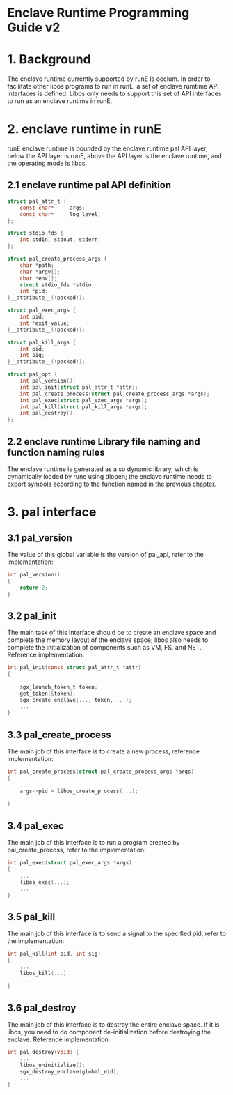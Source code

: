 # Enclave Runtime Programming Guide v2

# 1. Background
The enclave runtime currently supported by runE is occlum. In order to facilitate other libos programs to run in runE, a set of enclave rumtime API interfaces is defined. Libos only needs to support this set of API interfaces to run as an enclave runtime in runE.

# 2. enclave runtime in runE
runE enclave runtime is bounded by the enclave runtime pal API layer, below the API layer is runE, above the API layer is the enclave runtime, and the operating mode is libos.

## 2.1 enclave runtime pal API definition
```c
struct pal_attr_t {
    const char*     args;
    const char*     log_level;
};

struct stdio_fds {
    int stdin, stdout, stderr;
};

struct pal_create_process_args {
    char *path;
    char *argv[];
    char *env[];
    struct stdio_fds *stdio;
    int *pid;
}__attribute__((packed));

struct pal_exec_args {
    int pid;
    int *exit_value;
}__attribute__((packed));

struct pal_kill_args {
    int pid;
    int sig;
}__attribute__((packed));

struct pal_opt {
    int pal_version();
    int pal_init(struct pal_attr_t *attr);
    int pal_create_process(struct pal_create_process_args *args);
    int pal_exec(struct pal_exec_args *args);
    int pal_kill(struct pal_kill_args *args);
    int pal_destroy();
};
```

## 2.2 enclave runtime Library file naming and function naming rules
The enclave runtime is generated as a so dynamic library, which is dynamically loaded by rune using dlopen; the enclave runtime needs to export symbols according to the function named in the previous chapter.<br />

# 3. pal interface

## 3.1 pal_version
The value of this global variable is the version of pal_api, refer to the implementation:
```c
int pal_version()
{
    return 2;
}
```

## 3.2 pal_init
The main task of this interface should be to create an enclave space and complete the memory layout of the enclave space; libos also needs to complete the initialization of components such as VM, FS, and NET. Reference implementation:
```c
int pal_init(const struct pal_attr_t *attr)
{
    ...
    sgx_launch_token_t token;
    get_token(&token);
    sgx_create_enclave(..., token, ...);
    ...
}
```

## 3.3 pal_create_process
The main job of this interface is to create a new process, reference implementation:
```c
int pal_create_process(struct pal_create_process_args *args)
{
    ...
    args->pid = libos_create_process(...);
    ...
}
```

## 3.4 pal_exec
The main job of this interface is to run a program created by pal_create_process, refer to the implementation:
```c
int pal_exec(struct pal_exec_args *args)
{
    ...
    libos_exec(...);
    ...
}
```

## 3.5 pal_kill
The main job of this interface is to send a signal to the specified pid, refer to the implementation:
```c
int pal_kill(int pid, int sig)
{
    ...
    libos_kill(...)
    ...
}
```

## 3.6 pal_destroy
The main job of this interface is to destroy the entire enclave space. If it is libos, you need to do component de-initialization before destroying the enclave. Reference implementation:
```c
int pal_destroy(void) {
    ...
    libos_uninitialize();
    sgx_destroy_enclave(global_eid);
    ...
}
```
